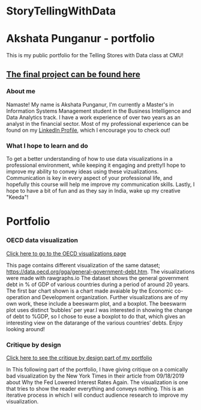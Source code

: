 # StoryTellingWithData
# Akshata Punganur - portfolio 
This is my public portfolio for the Telling Stores with Data class at CMU!

## [The final project can be found here](https://akshata95.github.io/StoryTellingWithData/)

### About me
Namaste! My name is Akshata Punganur, I'm currently a Master's in Information Systems Management student in the Business Intelligence and Data Analytics track. I have a work experience of over two years as an analyst in the financial sector. Most of my professional experience can be found on my [LinkedIn Profile](https://www.linkedin.com/in/akshatapunganur/), which I encourage you to check out!

### What I hope to learn and do 
To get a better understanding of how to use data visualizations in a professional environment, while keeping it engaging and pretty!I hope to improve my ability to convey ideas using these vizualizations. Communication is key in every aspect of your professional life, and hopefully this course will help me improve my communication skills. Lastly, I hope to have a bit of fun and as they say in India, wake up my creative "Keeda"! 
 
# Portfolio
### OECD data visualization
[Click here to go to the OECD visualizations page](OECD.md)

This page contains different visualization of the same dataset; https://data.oecd.org/gga/general-government-debt.htm. The visualizations were made with rawgraphs.io
The dataset shows the general government debt in % of GDP of various countries during a period of around 20 years. The first bar chart shown is a chart made avaiable by the Economic co-operation and Development organization. Further visualizations are of my own work, these include a beeswarm plot, and a boxplot. The beeswarm plot uses distinct ‘bubbles’ per year.I was interested in showing the change of debt to %GDP, so I chose to euse a boxplot to do that, which gives an interesting view on the datarange of the various countries’ debts. Enjoy looking around!

### Critique by design
[Click here to see the critique by design part of my portfolio](critiquebydesign.md)

In This following part of the portfolio, I have giving critique on a comically bad visualization by the New York Times in their article from 09/18/2019 about Why the Fed Lowered Interest Rates Again. The visualization is one that tries to show the reader everything and conveys nothing. This is an iterative process in which I will conduct audience research to improve my visualization.



